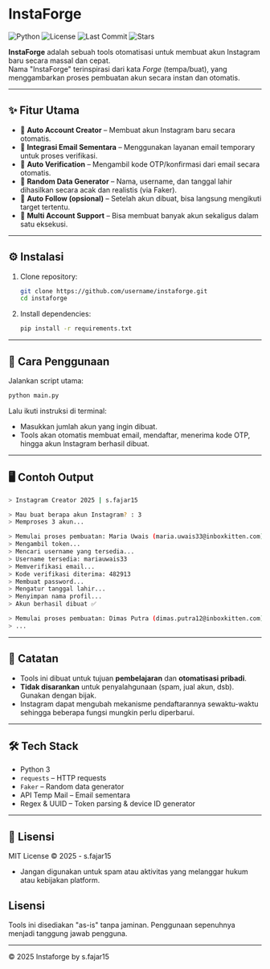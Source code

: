 # InstaForge

![Python](https://img.shields.io/badge/Python-3.9%2B-blue)
![License](https://img.shields.io/badge/License-MIT-green)
![Last Commit](https://img.shields.io/github/last-commit/username/instaforge)
![Stars](https://img.shields.io/github/stars/username/instaforge?style=social)

**InstaForge** adalah sebuah tools otomatisasi untuk membuat akun Instagram baru secara massal dan cepat.  
Nama "InstaForge" terinspirasi dari kata *Forge* (tempa/buat), yang menggambarkan proses pembuatan akun secara instan dan otomatis.

---

## ✨ Fitur Utama
- 🔹 **Auto Account Creator** – Membuat akun Instagram baru secara otomatis.  
- 🔹 **Integrasi Email Sementara** – Menggunakan layanan email temporary untuk proses verifikasi.  
- 🔹 **Auto Verification** – Mengambil kode OTP/konfirmasi dari email secara otomatis.  
- 🔹 **Random Data Generator** – Nama, username, dan tanggal lahir dihasilkan secara acak dan realistis (via Faker).  
- 🔹 **Auto Follow (opsional)** – Setelah akun dibuat, bisa langsung mengikuti target tertentu.  
- 🔹 **Multi Account Support** – Bisa membuat banyak akun sekaligus dalam satu eksekusi.

---

## ⚙️ Instalasi
1. Clone repository:
   ```bash
   git clone https://github.com/username/instaforge.git
   cd instaforge
   ```

2. Install dependencies:
   ```bash
   pip install -r requirements.txt
   ```

---

## 🚀 Cara Penggunaan
Jalankan script utama:
```bash
python main.py
```

Lalu ikuti instruksi di terminal:
- Masukkan jumlah akun yang ingin dibuat.
- Tools akan otomatis membuat email, mendaftar, menerima kode OTP, hingga akun Instagram berhasil dibuat.

---

## 🖥️ Contoh Output
```bash
> Instagram Creator 2025 | s.fajar15

> Mau buat berapa akun Instagram? : 3
> Memproses 3 akun...

> Memulai proses pembuatan: Maria Uwais (maria.uwais33@inboxkitten.com)
> Mengambil token...
> Mencari username yang tersedia...
> Username tersedia: mariauwais33
> Memverifikasi email...
> Kode verifikasi diterima: 482913
> Membuat password...
> Mengatur tanggal lahir...
> Menyimpan nama profil...
> Akun berhasil dibuat ✅

> Memulai proses pembuatan: Dimas Putra (dimas.putra12@inboxkitten.com)
> ...
```

---

## 📌 Catatan
- Tools ini dibuat untuk tujuan **pembelajaran** dan **otomatisasi pribadi**.  
- **Tidak disarankan** untuk penyalahgunaan (spam, jual akun, dsb). Gunakan dengan bijak.  
- Instagram dapat mengubah mekanisme pendaftarannya sewaktu-waktu sehingga beberapa fungsi mungkin perlu diperbarui.

---

## 🛠️ Tech Stack
- Python 3
- `requests` – HTTP requests
- `Faker` – Random data generator
- API Temp Mail – Email sementara
- Regex & UUID – Token parsing & device ID generator

---

## 📄 Lisensi
MIT License © 2025 - s.fajar15
- Jangan digunakan untuk spam atau aktivitas yang melanggar hukum atau kebijakan platform.

## Lisensi

Tools ini disediakan "as-is" tanpa jaminan. Penggunaan sepenuhnya menjadi tanggung jawab pengguna.

---

© 2025 Instaforge by s.fajar15
